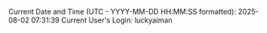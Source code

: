 Current Date and Time (UTC - YYYY-MM-DD HH:MM:SS formatted): 2025-08-02 07:31:39
Current User's Login: luckyaiman
